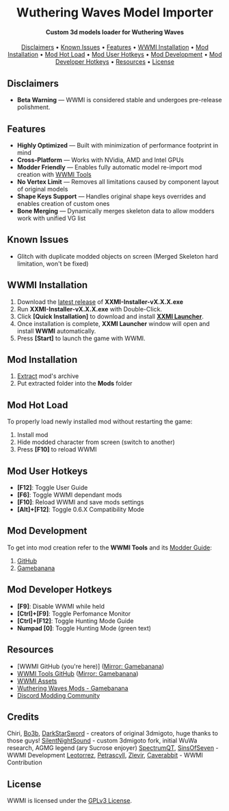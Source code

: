 <h1 align="center">Wuthering Waves Model Importer</h1>

<h4 align="center">Custom 3d models loader for Wuthering Waves</h4>

<p align="center">
  <a href="#disclaimers">Disclaimers</a> •
  <a href="#known-issues">Known Issues</a> •
  <a href="#features">Features</a> •
  <a href="#wwmi-installation">WWMI Installation</a> •
  <a href="#mod-installation">Mod Installation</a> • 
  <a href="#mod-hot-load">Mod Hot Load</a> • 
  <a href="#mod-user-hotkeys">Mod User Hotkeys</a> • 
  <a href="#mod-development">Mod Development</a> • 
  <a href="#mod-developer-hotkeys">Mod Developer Hotkeys</a> • 
  <a href="#resources">Resources</a> •
  <a href="#license">License</a>
</p>

## Disclaimers  

- **Beta Warning** — WWMI is considered stable and undergoes pre-release polishment.

## Features

- **Highly Optimized** — Built with minimization of performance footprint in mind
- **Cross-Platform** — Works with NVidia, AMD and Intel GPUs
- **Modder Friendly** — Enables fully automatic model re-import mod creation with [WWMI Tools](https://github.com/SpectrumQT/WWMI-Tools)
- **No Vertex Limit** — Removes all limitations caused by component layout of original models
- **Shape Keys Support** — Handles original shape keys overrides and enables creation of custom ones
- **Bone Merging** — Dynamically merges skeleton data to allow modders work with unified VG list

## Known Issues

- Glitch with duplicate modded objects on screen (Merged Skeleton hard limitation, won't be fixed)

## WWMI Installation

1. Download the [latest release](https://github.com/SpectrumQT/XXMI-Installer/releases/latest) of **XXMI-Installer-vX.X.X.exe**
2. Run **XXMI-Installer-vX.X.X.exe** with Double-Click.
3. Click **[Quick Installation]** to download and install **[XXMI Launcher](https://github.com/SpectrumQT/XXMI-Launcher)**.
4. Once installation is complete, **XXMI Launcher** window will open and install **WWMI** automatically.
5. Press **[Start]** to launch the game with WWMI.

## Mod Installation

1. [Extract](https://support.microsoft.com/en-us/windows/zip-and-unzip-files-f6dde0a7-0fec-8294-e1d3-703ed85e7ebc) mod's archive
2. Put extracted folder into the **Mods** folder

## Mod Hot Load

To properly load newly installed mod without restarting the game:
1. Install mod
2. Hide modded character from screen (switch to another)
3. Press **[F10]** to reload WWMI

## Mod User Hotkeys

- **[F12]**: Toggle User Guide
- **[F6]**: Toggle WWMI dependant mods
- **[F10]**: Reload WWMI and save mods settings
- **[Alt]+[F12]**: Toggle 0.6.X Compatibility Mode

## Mod Development
To get into mod creation refer to the **WWMI Tools** and its [Modder Guide](https://github.com/SpectrumQT/WWMI-TOOLS/blob/main/guides/modder_guide.md):
1. [GitHub](https://github.com/SpectrumQT/WWMI-Tools)
2. [Gamebanana](https://gamebanana.com/tools/17289)

## Mod Developer Hotkeys

- **[F9]**: Disable WWMI while held
- **[Ctrl]+[F9]**: Toggle Perfomance Monitor
- **[Ctrl]+[F12]**: Toggle Hunting Mode Guide
- **Numpad [0]**: Toggle Hunting Mode (green text)

## Resources

- [WWMI GitHub (you're here)] ([Mirror: Gamebanana](https://gamebanana.com/tools/17252))
- [WWMI Tools GitHub](https://github.com/SpectrumQT/WWMI-Tools) ([Mirror: Gamebanana](https://gamebanana.com/tools/17289))
- [WWMI Assets](https://github.com/SpectrumQT/WWMI-Assets)
- [Wuthering Waves Mods - Gamebanana](https://gamebanana.com/games/20357)
- [Discord Modding Community](https://discord.com/invite/agmg)

## Credits

Chiri, [Bo3b](https://github.com/bo3b), [DarkStarSword](https://github.com/DarkStarSword) - creators of original 3dmigoto, huge thanks to those guys!
[SilentNightSound](https://gamebanana.com/members/2176153) - custom 3dmigoto fork, initial WuWa research, AGMG legend (ary Sucrose enjoyer)
[SpectrumQT](https://gamebanana.com/members/2837527), [SinsOfSeven](https://gamebanana.com/members/2823441) - WWMI Development
[Leotorrez](https://gamebanana.com/members/2419201), [Petrascyll](https://gamebanana.com/members/2644630), [Zlevir](https://gamebanana.com/members/2694449), [Caverabbit](https://gamebanana.com/members/2987570) - WWMI Contribution

## License

WWMI is licensed under the [GPLv3 License](https://github.com/SpectrumQT/WWMI/blob/main/LICENSE).
